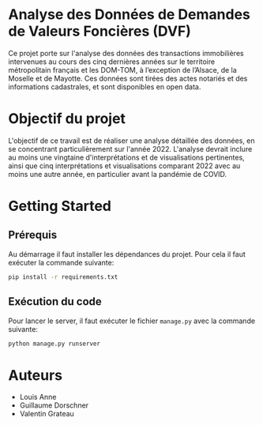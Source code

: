 # Analyse des Données de Demandes de Valeurs Foncières (DVF)

Ce projet porte sur l'analyse des données des transactions immobilières intervenues au cours des cinq dernières années sur le territoire métropolitain français et les DOM-TOM, à l’exception de l’Alsace, de la Moselle et de Mayotte. Ces données sont tirées des actes notariés et des informations cadastrales, et sont disponibles en open data.

# Objectif du projet

L'objectif de ce travail est de réaliser une analyse détaillée des données, en se concentrant particulièrement sur l'année 2022. L'analyse devrait inclure au moins une vingtaine d'interprétations et de visualisations pertinentes, ainsi que cinq interprétations et visualisations comparant 2022 avec au moins une autre année, en particulier avant la pandémie de COVID.

# Getting Started

## Prérequis

Au démarrage il faut installer les dépendances du projet. Pour cela il faut exécuter la commande suivante:

```bash
pip install -r requirements.txt
```

## Exécution du code

Pour lancer le server, il faut exécuter le fichier `manage.py` avec la commande suivante:

```bash
python manage.py runserver
```

# Auteurs

- Louis Anne
- Guillaume Dorschner
- Valentin Grateau